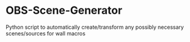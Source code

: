 # OBS-Scene-Generator
Python script to automatically create/transform any possibly necessary scenes/sources for wall macros
